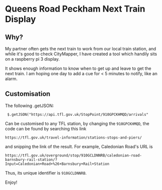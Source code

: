 # Queens Road Peckham Next Train Display

## Why? 

My partner often gets the next train to work from our local train station, and while it's good to check CityMapper, I have created a tool which handily sits on a raspberry pi 3 display.

It shows enough information to know when to get up and leave to get the next train. I am hoping one day to add a cue for < 5 minutes to notify, like an alarm.


## Customisation 

The following .getJSON:

```  $.getJSON("https://api.tfl.gov.uk/StopPoint/910GPCKHMQD/arrivals" ```

Can be customised to any TFL station, by changing the `910GPCKHMQD`, the code can be found by searching this link

``` https://tfl.gov.uk/travel-information/stations-stops-and-piers/ ``` 

and snipping the link of the result. For example, Caledonian Road's URL is

```https://tfl.gov.uk/overground/stop/910GCLDNNRB/caledonian-road-barnsbury-rail-station/?Input=Caledonian+Road+%26+Barnsbury+Rail+Station```

Thus, its unique identifier is `910GCLDNNRB`.


Enjoy!
